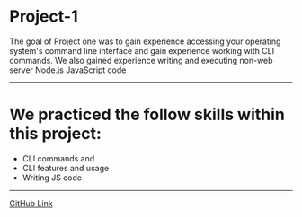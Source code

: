 # Project-1

The goal of Project one was to gain experience accessing your operating system's command line interface and gain experience working with CLI commands.
We also gained experience writing and executing non-web server Node.js JavaScript code

-----------------------------------------------------------------------------------------------------------------------------------------------------------
# We practiced the follow skills within this project:

- CLI commands and 
- CLI features and usage
- Writing JS code

-----------------------------------------------------------------------------------------------------------------------------------------------------------

[GitHub Link](https://github.com/UofOalexfort/Project-1-)

